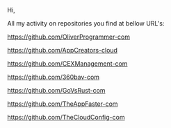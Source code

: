 Hi,

All my activity on repositories you find at bellow URL's:

https://github.com/OliverProgrammer-com

https://github.com/AppCreators-cloud

https://github.com/CEXManagement-com

https://github.com/360bav-com

https://github.com/GoVsRust-com

https://github.com/TheAppFaster-com

https://github.com/TheCloudConfig-com
